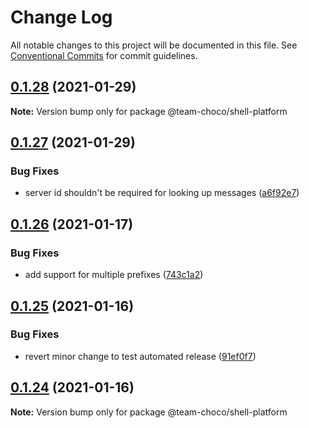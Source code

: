 # Change Log

All notable changes to this project will be documented in this file.
See [Conventional Commits](https://conventionalcommits.org) for commit guidelines.

## [0.1.28](https://github.com/team-choco/core/compare/v0.1.27...v0.1.28) (2021-01-29)

**Note:** Version bump only for package @team-choco/shell-platform





## [0.1.27](https://github.com/team-choco/core/compare/v0.1.26...v0.1.27) (2021-01-29)


### Bug Fixes

* server id shouldn't be required for looking up messages ([a6f92e7](https://github.com/team-choco/core/commit/a6f92e724d836b06ee8e5bc8408f1dde563cfef3))





## [0.1.26](https://github.com/team-choco/core/compare/v0.1.25...v0.1.26) (2021-01-17)


### Bug Fixes

* add support for multiple prefixes ([743c1a2](https://github.com/team-choco/core/commit/743c1a2563b9b56d190fc0756b19958b07fa772e))





## [0.1.25](https://github.com/team-choco/core/compare/v0.1.24...v0.1.25) (2021-01-16)


### Bug Fixes

* revert minor change to test automated release ([91ef0f7](https://github.com/team-choco/core/commit/91ef0f736f1f09a652289662b84694ad66ed24dd))





## [0.1.24](https://github.com/team-choco/core/compare/v0.1.23...v0.1.24) (2021-01-16)

**Note:** Version bump only for package @team-choco/shell-platform
